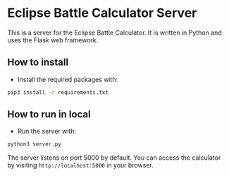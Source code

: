 # Eclipse Battle Calculator Server

This is a server for the Eclipse Battle Calculator. It is written in Python and uses the Flask web framework.

## How to install

- Install the required packages with:

```bash
pip3 install -r requirements.txt
```

## How to run in local

- Run the server with:

```bash
python3 server.py
```

The server listens on port 5000 by default. You can access the calculator by visiting `http://localhost:5000` in your browser.
